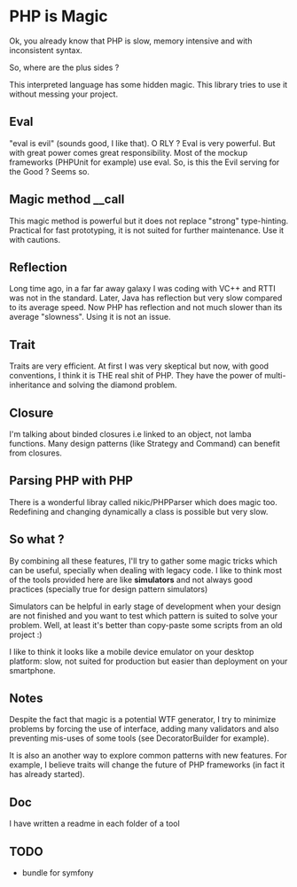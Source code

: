 # PHP is Magic

Ok, you already know that PHP is slow, memory intensive and with inconsistent syntax.

So, where are the plus sides ?

This interpreted language has some hidden magic. This library tries to use
it without messing your project.

## Eval

"eval is evil" (sounds good, I like that). O RLY ? Eval is very powerful.
But with great power comes great responsibility. Most of the mockup frameworks 
(PHPUnit for example) use eval. So, is this the Evil serving for the Good ? 
Seems so.

## Magic method __call

This magic method is powerful but it does not replace "strong" type-hinting.
Practical for fast prototyping, it is not suited for further maintenance. Use 
it with cautions.

## Reflection

Long time ago, in a far far away galaxy I was coding with VC++ and RTTI was not in 
the standard. Later, Java has reflection but very slow compared to its
average speed. Now PHP has reflection and not much slower than its average
"slowness". Using it is not an issue.

## Trait

Traits are very efficient. At first I was very skeptical but now, with good conventions,
I think it is THE real shit of PHP. They have the power of multi-inheritance 
and solving the diamond problem.

## Closure

I'm talking about binded closures i.e linked to an object, not lamba functions.
Many design patterns (like Strategy and Command) can benefit from closures.

## Parsing PHP with PHP

There is a wonderful libray called nikic/PHPParser which does magic too.
Redefining and changing dynamically a class is possible but very slow.

## So what ?

By combining all these features, I'll try to gather some magic tricks which 
can be useful, specially when dealing with legacy code. I like to think
most of the tools provided here are like **simulators** and 
not always good practices (specially true for design pattern simulators)

Simulators can be helpful in early stage of development when your design are
not finished and you want to test which pattern is suited to solve your problem. 
Well, at least it's better than copy-paste some scripts from an old project :)

I like to think it looks like a mobile device emulator on your desktop platform:
slow, not suited for production but easier than deployment on your smartphone.

## Notes

Despite the fact that magic is a potential WTF generator, I try to minimize
problems by forcing the use of interface, adding many validators and also 
preventing mis-uses of some tools (see DecoratorBuilder for example).

It is also an another way to explore common patterns with new features.
For example, I believe traits will change the future of PHP frameworks
(in fact it has already started).

## Doc

I have written a readme in each folder of a tool

## TODO

 * bundle for symfony
